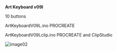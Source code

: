 **Art Keyboard v09l**

10 buttons

ArtKeyboardV09L.ino      PROCREATE

ArtKeyboardV09Lclip.ino  PROCREATE and ClipStudio

![image02](https://github.com/Roboxtools/ArtKeyboard/blob/master/Board_v09s/ArtKeyboard_v09s.jpg?raw=true)


